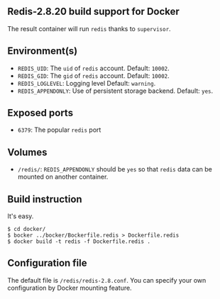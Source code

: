 ## Redis-2.8.20 build support for Docker

The result container will run `redis` thanks to `supervisor`.

## Environment(s)

* `REDIS_UID`: The `uid` of `redis` account. Default: `10002`.
* `REDIS_GID`: The `gid` of `redis` account. Default: `10002`.
* `REDIS_LOGLEVEL`: Logging level Default: `warning`.
* `REDIS_APPENDONLY`: Use of persistent storage backend. Default: `yes`.

## Exposed ports

* `6379`: The popular `redis` port

## Volumes

* `/redis/`: `REDIS_APPENDONLY` should be `yes`
    so that `redis` data can be mounted on another container.

## Build instruction

It's easy.

    $ cd docker/
    $ bocker ../bocker/Bockerfile.redis > Dockerfile.redis
    $ docker build -t redis -f Dockerfile.redis .

## Configuration file

The default file is `/redis/redis-2.8.conf`. You can specify your own
configuration by Docker mounting feature.
